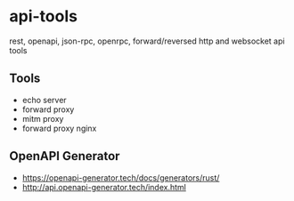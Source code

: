 # api-tools

rest, openapi, json-rpc, openrpc, forward/reversed http and websocket api tools

## Tools

* echo server
* forward proxy
* mitm proxy
* forward proxy nginx

## OpenAPI Generator

* <https://openapi-generator.tech/docs/generators/rust/>
* <http://api.openapi-generator.tech/index.html>

